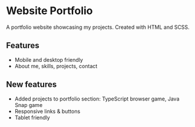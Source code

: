 # Website Portfolio

A portfolio website showcasing my projects. Created with HTML and SCSS.

## Features

-   Mobile and desktop friendly
-   About me, skills, projects, contact

## New features

-   Added projects to portfolio section: TypeScript browser game, Java Snap game
-   Responsive links & buttons
-   Tablet friendly

